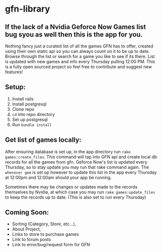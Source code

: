 # gfn-library
## If the lack of a Nvidia Geforce Now Games list bug syou as well then this is the app for you.

Nothing fancy just a curated list of all the games GFN has to offer, created using their own static api so you can always count on it to be up to date.
Browse through the list or search for a game you like to see if its there. List is updated with new games and info every Thursday pulling 12:00 PM.
This is a fully open sourced project so feel free to contribute and suggest new features!

## Setup: 
1. Install rails
2. Install postgresql
3. Clone repo
4. `cd` into repo directory
5. Set up postgresql
6. Run `bundle install` 

## Get list of games locally:
After ensuring database is set up, in the app directory run `rake games:create_files`.
This command will tap into GFN api and create local db records for all the games from gfn.
Geforce Now's list is updated every Thursday, so to stay update you may run that rake command again.
The `whenever gem` is set up however to update this list in the app every Thursday at 12:00pm and 12:00am should your app be running.

Sometimes there may be changes or updates made to the records themselves by Nvidia, at which case you may run `rake games:update_files` to keep
the records up to date. (This is also set to run every Thursday)



## Coming Soon:

- Sorting (Category, Store, etc...), 
- About Project, 
- Links to store to purchase games
- Link to forum posts
- Link to error/bug/request form for GFN


 

